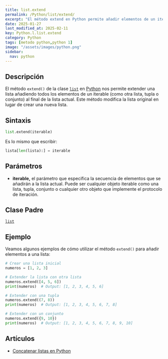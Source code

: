 ```yaml
---
title: list.extend
permalink: /Python/list/extend/
excerpt: "El método extend en Python permite añadir elementos de un iterable a una lista."
date: 2025-01-27
last_modified_at: 2025-02-11
key: Python.l.list.extend
category: Python
tags: [metodo python,python 1]
image: "/assets/images/python.png"
sidebar:
  nav: python
---
```


## Descripción


El método `extend()` de la clase [`list`](https://www.w3api.com/list/) en [Python](https://www.manualweb.net/python/) nos permite extender una lista añadiendo todos los elementos de un iterable (como otra lista, tupla o conjunto) al final de la lista actual. Este método modifica la lista original en lugar de crear una nueva lista.


## Sintaxis


```python
list.extend(iterable)
```


Es lo mismo que escribir:


```python
lista[len(lista):] = iterable
```


## Parámetros

- **iterable,** el parámetro que especifica la secuencia de elementos que se añadirán a la lista actual. Puede ser cualquier objeto iterable como una lista, tupla, conjunto o cualquier otro objeto que implemente el protocolo de iteración.

## Clase Padre


[`list`](https://www.w3api.com/list/)


## Ejemplo


Veamos algunos ejemplos de cómo utilizar el método `extend()` para añadir elementos a una lista:


```python
# Crear una lista inicial
numeros = [1, 2, 3]

# Extender la lista con otra lista
numeros.extend([4, 5, 6])
print(numeros)  # Output: [1, 2, 3, 4, 5, 6]

# Extender con una tupla
numeros.extend((7, 8))
print(numeros)  # Output: [1, 2, 3, 4, 5, 6, 7, 8]

# Extender con un conjunto
numeros.extend({9, 10})
print(numeros)  # Output: [1, 2, 3, 4, 5, 6, 7, 8, 9, 10]
```


## Artículos

- [Concatenar listas en Python](https://lineadecodigo.com/python/concatenar-listas-en-python/)
